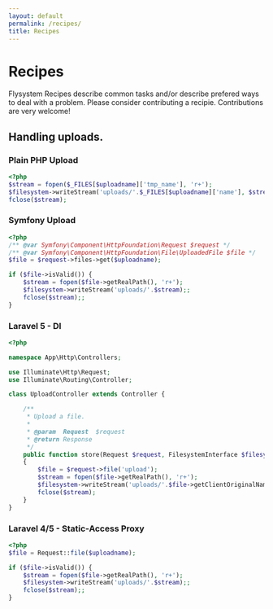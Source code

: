 ```yaml
---
layout: default
permalink: /recipes/
title: Recipes
---
```


# Recipes

Flysystem Recipes describe common tasks and/or describe prefered ways to deal with
a problem. Please consider contributing a recipie. Contributions are very welcome!

## Handling uploads.

### Plain PHP Upload

~~~ php
<?php
$stream = fopen($_FILES[$uploadname]['tmp_name'], 'r+');
$filesystem->writeStream('uploads/'.$_FILES[$uploadname]['name'], $stream);
fclose($stream);
~~~

### Symfony Upload

~~~ php
<?php
/** @var Symfony\Component\HttpFoundation\Request $request */
/** @var Symfony\Component\HttpFoundation\File\UploadedFile $file */
$file = $request->files->get($uploadname);

if ($file->isValid()) {
    $stream = fopen($file->getRealPath(), 'r+');
    $filesystem->writeStream('uploads/'.$stream);;
    fclose($stream);;
}
~~~

### Laravel 5 - DI

~~~ php
<?php

namespace App\Http\Controllers;

use Illuminate\Http\Request;
use Illuminate\Routing\Controller;

class UploadController extends Controller {

    /**
     * Upload a file.
     *
     * @param  Request  $request
     * @return Response
     */
    public function store(Request $request, FilesystemInterface $filesystem)
    {
        $file = $request->file('upload');
        $stream = fopen($file->getRealPath(), 'r+');
        $filesystem->writeStream('uploads/'.$file->getClientOriginalName(), $stream);
        fclose($stream);
    }
}
~~~

### Laravel 4/5 - Static-Access Proxy

~~~ php
<?php
$file = Request::file($uploadname);

if ($file->isValid()) {
    $stream = fopen($file->getRealPath(), 'r+');
    $filesystem->writeStream('uploads/'.$stream);;
    fclose($stream);;
}
~~~
